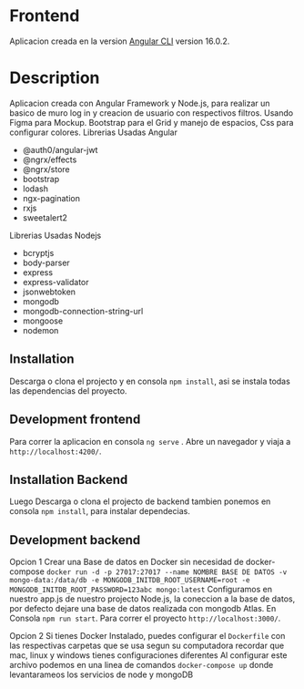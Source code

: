 # Frontend

Aplicacion creada en la version [Angular CLI](https://github.com/angular/angular-cli) version 16.0.2.

# Description

Aplicacion creada con Angular Framework y Node.js, para realizar un basico de muro log in y creacion de usuario con respectivos filtros. Usando Figma para Mockup. Bootstrap para el Grid y manejo de espacios, Css para configurar colores.
Librerias Usadas Angular
- @auth0/angular-jwt
- @ngrx/effects
- @ngrx/store
- bootstrap
- lodash
- ngx-pagination
- rxjs
- sweetalert2

Librerias Usadas Nodejs
- bcryptjs
- body-parser
- express
- express-validator
- jsonwebtoken
- mongodb
- mongodb-connection-string-url
- mongoose
- nodemon

## Installation

Descarga o clona el projecto y en consola `npm install`, asi se instala todas las dependencias del proyecto.

## Development frontend

Para correr la aplicacion en consola `ng serve` . Abre un navegador y viaja a `http://localhost:4200/`.

## Installation Backend

Luego Descarga o clona el projecto de backend tambien ponemos en consola `npm install`, para instalar dependecias.

## Development backend
Opcion 1
Crear una Base de datos en Docker sin necesidad de docker-compose `docker run -d -p 27017:27017 --name NOMBRE BASE DE DATOS -v mongo-data:/data/db -e MONGODB_INITDB_ROOT_USERNAME=root -e MONGODB_INITDB_ROOT_PASSWORD=123abc mongo:latest`
Configuramos en nuestro app.js de nuestro projecto Node.js, la coneccion a la base de datos, por defecto dejare una base de datos realizada con mongodb Atlas.
En Consola `npm run start`. Para correr el proyecto `http://localhost:3000/`.


Opcion 2
Si tienes Docker Instalado, puedes configurar el `Dockerfile` con las respectivas carpetas que se usa segun su computadora recordar que mac, linux y windows tienes configuraciones diferentes
Al configurar este archivo podemos en una linea de comandos `docker-compose up` donde levantarameos los servicios de node y mongoDB

